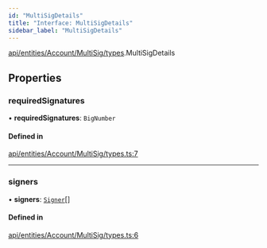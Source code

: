 ```yaml
---
id: "MultiSigDetails"
title: "Interface: MultiSigDetails"
sidebar_label: "MultiSigDetails"
---
```


[api/entities/Account/MultiSig/types](../../../../../../../modules/API/Entities/Account/MultiSig/Types/Types.md).MultiSigDetails

## Properties

### requiredSignatures

• **requiredSignatures**: `BigNumber`

#### Defined in

[api/entities/Account/MultiSig/types.ts:7](https://github.com/F-OBrien/polymesh-sdk/blob/012f1745/src/api/entities/Account/MultiSig/types.ts#L7)

___

### signers

• **signers**: [`Signer`](../../../../../../../modules/Types/Types.md#signer)[]

#### Defined in

[api/entities/Account/MultiSig/types.ts:6](https://github.com/F-OBrien/polymesh-sdk/blob/012f1745/src/api/entities/Account/MultiSig/types.ts#L6)
